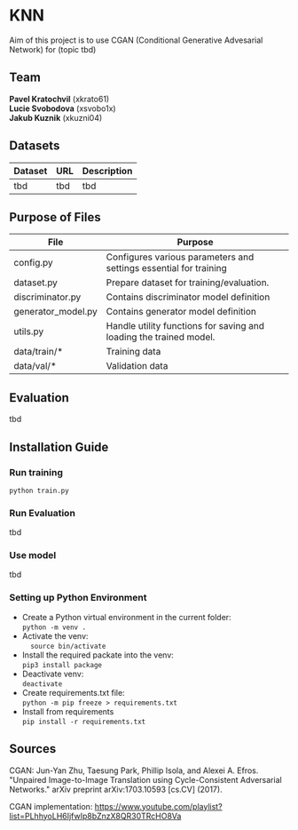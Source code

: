 # KNN 
Aim of this project is to use CGAN (Conditional Generative Advesarial Network) for (topic tbd) 

## Team 
**Pavel Kratochvil** (xkrato61)  
**Lucie Svobodova** (xsvobo1x)  
**Jakub Kuznik** (xkuzni04)  


## Datasets 
| Dataset  | URL | Description |
|----------|-----|-------------|
| tbd | tbd | tbd |     

## Purpose of Files  
| File        | Purpose |
|-------------|--------------------------------------------------------------|
| config.py   | Configures various parameters and settings essential for training |        
| dataset.py   | Prepare dataset for training/evaluation. |        
| discriminator.py | Contains discriminator model definition |        
| generator_model.py | Contains generator model definition |        
| utils.py | Handle utility functions for saving and loading the trained model. |  
| data/train/* |  Training data | 
| data/val/*   | Validation data |  

## Evaluation 
tbd


## Installation Guide
### Run training
```python train.py```
### Run Evaluation
tbd
### Use model  
tbd

### Setting up Python Environment

- Create a Python virtual environment in the current folder:  
   ```python -m venv .``` 
- Activate the venv:  
   ```  source bin/activate```   
- Install the required packate into the venv:  
   ```pip3 install package```  
- Deactivate venv:   
   ```deactivate```  
- Create requirements.txt file:   
   ```python -m pip freeze > requirements.txt``` 
- Install from requirements  
    ```pip install -r requirements.txt``` 


## Sources 

CGAN: 
Jun-Yan Zhu, Taesung Park, Phillip Isola, and Alexei A. Efros. "Unpaired Image-to-Image Translation using Cycle-Consistent Adversarial Networks." arXiv preprint arXiv:1703.10593 [cs.CV] (2017).

CGAN implementation: 
https://www.youtube.com/playlist?list=PLhhyoLH6IjfwIp8bZnzX8QR30TRcHO8Va